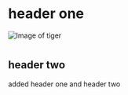 # <h1> header one


![Image of tiger](https://encrypted-tbn0.gstatic.com/images?q=tbn:ANd9GcSicrXaHH-0c67WFmzT5iyvzarxW49k2ONT5w&s)
# <h2> header two






















added header one and header two 
